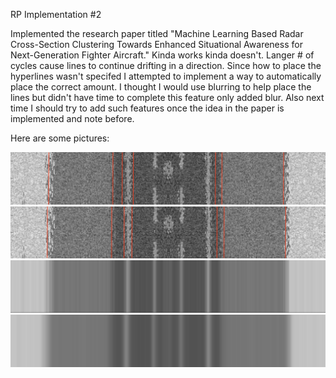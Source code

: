 RP Implementation #2

Implemented the research paper titled "Machine Learning Based Radar Cross-Section Clustering Towards Enhanced Situational Awareness for Next-Generation Fighter Aircraft." Kinda works kinda doesn't. Langer # of cycles cause lines to continue drifting in a direction. Since how to place the hyperlines wasn't specifed I attempted to implement a way to automatically place the correct amount. I thought I would use blurring to help place the lines but didn't have time to complete this feature only added blur. Also next time I should try to add such features once the idea in the paper is implemented and note before.

Here are some pictures:

![alt text](hl1.png)
![alt text](hl2.png)
![alt text](k9.png)
![alt text](k35.png)